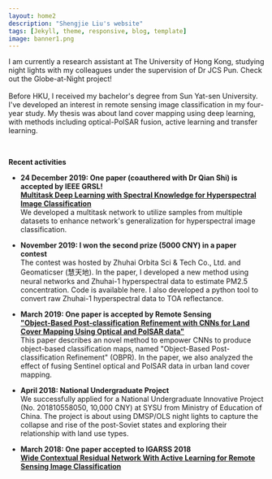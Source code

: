 ```yaml
---
layout: home2
description: "Shengjie Liu's website"
tags: [Jekyll, theme, responsive, blog, template]
image: banner1.png
---
```

I am currently a research assistant at The University of Hong Kong, studying night lights with my colleagues under the supervision of Dr JCS Pun. Check out the Globe-at-Night project!
<br>
<br>
Before HKU, I received my bachelor's degree from Sun Yat-sen University. I've developed an interest in remote sensing image classification in my four-year study. 
My thesis was about land cover mapping using deep learning, with methods including optical-PolSAR fusion, active learning and transfer learning.

<br>

**Recent activities**

* **24 December 2019: One paper (coauthered with Dr Qian Shi) is accepted by IEEE GRSL!**<br>
<a href="https://ieeexplore.ieee.org/document/8954933"><b>Multitask Deep Learning with Spectral Knowledge for Hyperspectral Image Classification</b></a><br>
We developed a multitask network to utilize samples from multiple datasets to enhance network's generalization for hyperspectral image classification. 

* **November 2019: I won the second prize (5000 CNY) in a paper contest** <br>
The contest was hosted by Zhuhai Orbita Sci & Tech Co., Ltd. and Geomaticser (慧天地). In the paper, I developed a new method using neural networks and Zhuhai-1 hyperspectral data to estimate PM2.5 concentration. Code is available here. I also developed a python tool to convert raw Zhuhai-1 hyperspectral data to TOA reflectance.

* **March 2019: One paper is accepted by Remote Sensing**<br>
<a href="https://doi.org/10.3390/rs11060690"><b>"Object-Based Post-classification Refinement with CNNs for Land Cover Mapping Using Optical and PolSAR data"</b></a><br>
This paper describes an novel method to empower CNNs to produce object-based classification maps, named "Object-Based Post-classification Refinement" (OBPR). 
In the paper, we also analyzed the effect of fusing Sentinel optical and PolSAR data in urban land cover mapping. <br>

* **April 2018: National Undergraduate Project** <br>
We successfully applied for a National Undergraduate Innovative Project (No. 201810558050, 10,000 CNY) at SYSU from Ministry of Education of China. The project is about using DMSP/OLS night lights to capture the collapse and rise of the post-Soviet states and exploring their relationship with land use types.

* **March 2018: One paper accepted to IGARSS 2018** <br>
<a href="https://doi.org/10.1109/IGARSS.2018.8517855"><b>Wide Contextual Residual Network With Active Learning for Remote Sensing Image Classification</b></a><br>